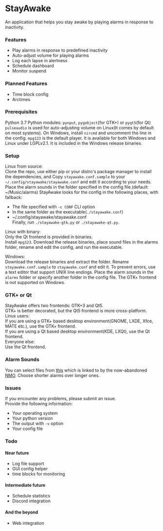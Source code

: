 # StayAwake
An application that helps you stay awake by playing alarms in response to inactivity.

### Features
- Play alarms in response to predefined inactivity
- Auto-adjust volume for playing alarms
- Log each lapse in alertness
- Schedule dashboard
- Monitor suspend

### Planned Features
- Time block config
- Arctimes

### Prerequisites
Python 3.7
Python modules: `pynput`, `pygobject`(for GTK+) or `pyqt5`(for Qt)
`pulseaudio` is used for auto-adjusting volume on Linux(It comes by default on most systems).
On Windows, install `nircmd` and uncomment the line in the config.
`mpg123` is the default player. It is available for both Windows and Linux under LGPLv2.1. It is included in the Windows release binaries.

### Setup
Linux from source:  
Clone the repo, use either pip or your distro's package manager to install the dependencies, and Copy `stayawake.conf.sample` to your `~/.config/stayawake/stayawake.conf` and edit it according to your needs. Place the alarm sounds in the folder specified in the config file.(default: ~/Music/alarms) StayAwake looks for the config in the following places, with fallback:  
 - The file specified with `-c CONF` CLI option
 - In the same folder as the executable(`./stayawake.conf`)
 - ~/.config/stayawake/stayawake.conf  
Finally, run `./stayawake-gtk.py` or `./stayawake-qt.py`.

Linux with binary:  
Only the Qt frontend is provided in binaries.  
Install `mpg123`. Download the release binaries, place sound files in the alarms folder, rename and edit the config, and run the executable.

Windows:  
Download the release binaries and extract the folder. Rename `stayawake.conf.sample` to `stayawake.conf` and edit it. To prevent errors, use a text editor that support UNIX line endings. Place the alarm sounds in the `alarms` folder or specify another folder in the config file. The GTK+ frontend is not supported on Windows.
 
### GTK+ or Qt
StayAwake offers two frontends: GTK+3 and Qt5.  
GTK+ is better decorated, but the Qt5 frontend is more cross-platform.  
Linux users:  
If you are using a GTK+ based desktop environment(GNOME, LXDE, Xfce, MATE etc.), use the GTK+ frontend.  
If you are using a Qt based desktop environment(KDE, LXQt), use the Qt frontend.  
Everyone else:  
Use the Qt frontend.

### Alarm Sounds
You can select files from [this](https://www.dropbox.com/s/dihn9m58wfnyxwk/alarm.rar) which is linked to by the now-abandoned [NMO](https://github.com/PolyphasicDevTeam/NoMoreOversleeps). Choose shorter alarms over longer ones.

### Issues
If you encounter any problems, please submit an issue.  
Provide the following information:  
- Your operating system
- Your python version
- The output with `-v` option
- Your config file

### Todo
#### Near future
- Log file support
- GUI config helper
- time blocks for monitoring
#### Intermediate future
- Schedule statistics
- Discord integration
#### And the beyond
- Web integration
